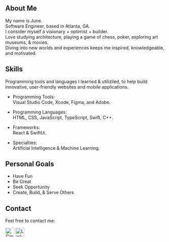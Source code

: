 ## About Me
My name is June.  
Software Engineer, based in Atlanta, GA.  
I consider myself a visionary + optimist + builder.  
Love studying architecture, playing a game of chess, poker, exploring art museums, & movies.    
Diving into new worlds and experiences keeps me inspired, knowledgeable, and motivated.  

## Skills
Programming tools and languages I learned & utiliziled, 
to help build innovative, user-friendly websites and mobile applications.   

- Programming Tools:  
Visual Studio Code, Xcode, Figma, and Adobe.  

- Programming Languages:  
HTML, CSS, JavaScript, TypeScript, Swift, C++.  

- Frameworks:  
React & SwiftUi.

- Specialties:  
Artificial Intelligence & Machine Learning. 

## Personal Goals
- Have Fun
- Be Great
- Seek Opportunity
- Create, Build, & Serve Others

## Contact   
Feel free to contact me:   

[<img src="https://upload.wikimedia.org/wikipedia/commons/4/4e/Gmail_Icon.png" alt="Gmail" width="28"/>](mailto:junestaylr@gmail.com)    [<img src="https://cdn.jsdelivr.net/gh/devicons/devicon/icons/linkedin/linkedin-original.svg" alt="LinkedIn" width="28"/>](https://www.linkedin.com/in/junetaylr/)




